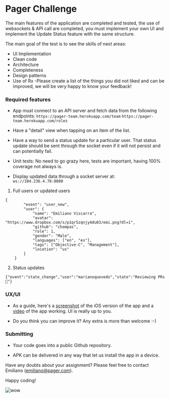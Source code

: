 # Pager Challenge

The main features of the application are completed and tested, the use of websockets & API call are
completed, you must implement your own UI and implement the Update Status feature with the same structure.

The main goal of the test is to see the skills of next areas:

- UI Implementation
- Clean code
- Architecture
- Completeness
- Design patterns
- Use of Rx
-Please create a list of the things you did not liked and can be improved, we will be very happy to know your feedback!

### Required features

- App must connect to an API server and fetch data from the following endpoints:
	`https://pager-team.herokuapp.com/team`
	`https://pager-team.herokuapp.com/roles`

- Have a "detail" view when tapping on an item of the list.

- Have a way to send a status update for a particular user. That status update should be sent through the socket even if it will not persist and can potentially fail.

- Unit tests: No need to go grazy here, tests are important, having 100% coverage not always is.

- Display updated data through a socket server at: `ws://104.236.4.78:8080`

1) Full users or updated users
```
{
        "event": "user_new",
        "user": {
            "name": "Emiliano Viscarra",
            "avatar": "https://www.dropbox.com/s/p1qr5zqnjy4du03/emi.png?dl=1",
            "github": "chompas",
            "role": 1,
            "gender": "Male",
            "languages": ["en", "es"],
            "tags": ["Objective-C", "Management"],
            "location": "us"
        }
    }
 ```

 2) Status updates

 ```
 {"event":"state_change","user":"marianoquevedo","state":"Reviewing PRs 👀"}
 ```

### UX/UI

- As a guide, here's a [screenshot](https://www.dropbox.com/s/f77zgc3bqevp44n/Screenshot%202017-05-30%2011.43.27.png?dl=0) of the iOS version of the app and a [video](https://www.dropbox.com/s/t7nxmb7rp7a4msj/exercise_ios.mov?dl=0) of the app working. UI is really up to you.

- Do you think you can improve it? Any extra is more than welcome :-)


### Submitting

- Your code goes into a public Github repository.

- APK can be delivered in any way that let us install the app in a device.

Have any doubts about your assignment? Please feel free to contact Emiliano (emiliano@pager.com).

Happy coding!

![wow](http://i3.kym-cdn.com/photos/images/newsfeed/000/582/577/9bf.jpg)